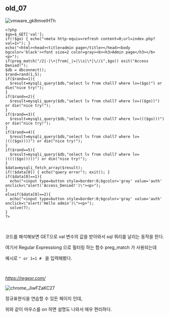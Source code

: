 ## old_07

![vmware_gk8mvelHTh](https://user-images.githubusercontent.com/79683414/144386112-8ab29d2d-fe38-4c5e-b95b-0261dd9090c7.png)

```php+HTML
<?php
$go=$_GET['val'];
if(!$go) { echo("<meta http-equiv=refresh content=0;url=index.php?val=1>"); }
echo("<html><head><title>admin page</title></head><body bgcolor='black'><font size=2 color=gray><b><h3>Admin page</h3></b><p>");
if(preg_match("/2|-|\+|from|_|=|\\s|\*|\//i",$go)) exit("Access Denied!");
$db = dbconnect();
$rand=rand(1,5);
if($rand==1){
  $result=mysqli_query($db,"select lv from chall7 where lv=($go)") or die("nice try!");
}
if($rand==2){
  $result=mysqli_query($db,"select lv from chall7 where lv=(($go))") or die("nice try!");
}
if($rand==3){
  $result=mysqli_query($db,"select lv from chall7 where lv=((($go)))") or die("nice try!");
}
if($rand==4){
  $result=mysqli_query($db,"select lv from chall7 where lv=(((($go))))") or die("nice try!");
}
if($rand==5){
  $result=mysqli_query($db,"select lv from chall7 where lv=((((($go)))))") or die("nice try!");
}
$data=mysqli_fetch_array($result);
if(!$data[0]) { echo("query error"); exit(); }
if($data[0]==1){
  echo("<input type=button style=border:0;bgcolor='gray' value='auth' onclick=\"alert('Access_Denied!')\"><p>");
}
elseif($data[0]==2){
  echo("<input type=button style=border:0;bgcolor='gray' value='auth' onclick=\"alert('Hello admin')\"><p>");
  solve(7);
}
?>
```

<br>

코드를 해석해보면 GET으로 val 변수의 값을 받아와서 sql 쿼리를 날리는 동작을 한다.

여기서 Regular Expressiong 으로 필터링 하는 함수  preg_match 가 사용되는데

예시로 `" or 1=1 # ` 을 입력해봤다.

<br>

_https://regexr.com/_

![chrome_JiwFZaKC27](https://user-images.githubusercontent.com/79683414/144386675-b2892aa4-cac4-4ab4-9df0-b25b158861a2.png)

정규표현식을 연습할 수 있든 페이지 인데,

위와 같이 마우스를 on 하면 설명도 나와서 매우 편리하다.

<br><br>

